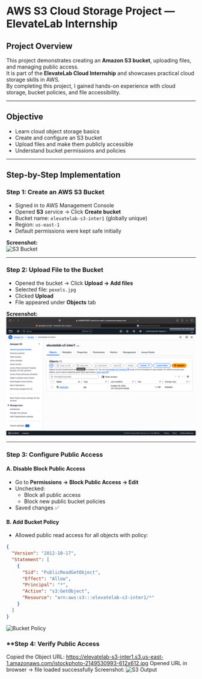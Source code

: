 # AWS S3 Cloud Storage Project — ElevateLab Internship

##  Project Overview
This project demonstrates creating an **Amazon S3 bucket**, uploading files, and managing public access.  
It is part of the **ElevateLab Cloud Internship** and showcases practical cloud storage skills in AWS.  
By completing this project, I gained hands-on experience with cloud storage, bucket policies, and file accessibility.

---

##  Objective
- Learn cloud object storage basics  
- Create and configure an S3 bucket  
- Upload files and make them publicly accessible  
- Understand bucket permissions and policies  

---

##  Step-by-Step Implementation

### **Step 1: Create an AWS S3 Bucket**
- Signed in to AWS Management Console  
- Opened **S3** service → Click **Create bucket**  
- Bucket name: `elevatelab-s3-inter1` (globally unique)  
- Region: `us-east-1`  
- Default permissions were kept safe initially  

**Screenshot:**  
![S3 Bucket](Assets/S3%Bucket.png)

---

### **Step 2: Upload File to the Bucket**
- Opened the bucket → Click **Upload → Add files**  
- Selected file: `pexels.jpg`  
- Clicked **Upload**  
- File appeared under **Objects** tab  

**Screenshot:**  
![Object](Assets/Object.png)

---

### **Step 3: Configure Public Access**
#### **A. Disable Block Public Access**
- Go to **Permissions → Block Public Access → Edit**  
- Unchecked:
  - Block all public access  
  - Block new public bucket policies  
- Saved changes ✅  

#### **B. Add Bucket Policy**
- Allowed public read access for all objects with policy:  
```json
{
  "Version": "2012-10-17",
  "Statement": [
    {
      "Sid": "PublicReadGetObject",
      "Effect": "Allow",
      "Principal": "*",
      "Action": "s3:GetObject",
      "Resource": "arn:aws:s3:::elevatelab-s3-inter1/*"
    }
  ]
}
```
![Bucket Policy](Assets/Bucket%Policy.png)

### **Step 4: Verify Public Access
Copied the Object URL:
https://elevatelab-s3-inter1.s3.us-east-1.amazonaws.com/istockphoto-2149530993-612x612.jpg
Opened URL in browser → file loaded successfully
Screenshot:
![S3 Output](Assets/S3%Output.png)
